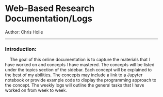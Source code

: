 # Web-Based Research Documentation/Logs  
Author: Chris Holle

---  
### Introduction:  
&nbsp;&nbsp;&nbsp;&nbsp;The goal of this online documentation is to capture the materials that I have worked on and concepts I have mastered. The concepts will be listed under the topics section of the sidebar. Each concept will be explained to the best of my abilities. The concepts may include a link to a Jupyter notebook or provide example code to display the programming approach to the concept. The weekly logs will outline the general tasks that I have worked on from week to week.
